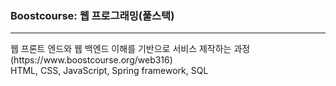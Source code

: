 <h3>Boostcourse: 웹 프로그래밍(풀스택)</h3>
<hr>
웹 프론트 엔드와 웹 백엔드 이해를 기반으로 서비스 제작하는 과정<br>
(https://www.boostcourse.org/web316)<br>
HTML, CSS, JavaScript, Spring framework, SQL